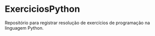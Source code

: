 # ExerciciosPython
Repositório para registrar resolução de exercícios de programação na linguagem Python.
